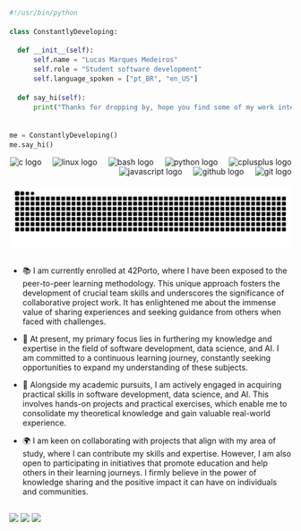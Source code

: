###  

<!--div>
  <a href="https://github.com/oakoudad/badge42"><img width="38%" src="https://badge.mediaplus.ma/binary/lumarque?1337Badge=off&UM6P=off" alt="lumarque's 42 stats"/>
  </a allign = "right"><img width="38%" src="https://github-readme-stats.vercel.app/api/top-langs/?username=lucasmarmed&layout=compact&theme=dark&shadow">
</div-->
 
  ```python
#!/usr/bin/python

class ConstantlyDeveloping:

    def __init__(self):
        self.name = "Lucas Marques Medeiros"
        self.role = "Student software development"
        self.language_spoken = ["pt_BR", "en_US"]

    def say_hi(self):
        print("Thanks for dropping by, hope you find some of my work interesting.")


me = ConstantlyDeveloping()
me.say_hi()
```
<div align="right">
  <img src="https://cdn.jsdelivr.net/gh/devicons/devicon/icons/c/c-original.svg" height="40" alt="c logo"  />
  <img width="12" />
  <img src="https://cdn.jsdelivr.net/gh/devicons/devicon/icons/linux/linux-original.svg" height="40" alt="linux logo"  />
  <img width="12" />
  <img src="https://cdn.jsdelivr.net/gh/devicons/devicon/icons/bash/bash-original.svg" height="40" alt="bash logo"  />
  <img width="12" />
  <img src="https://cdn.jsdelivr.net/gh/devicons/devicon/icons/python/python-original.svg" height="40" alt="python logo"  />
  <img width="12" />
  <img src="https://cdn.jsdelivr.net/gh/devicons/devicon/icons/cplusplus/cplusplus-original.svg" height="40" alt="cplusplus logo"  />
  <img width="12" />
  <img src="https://cdn.jsdelivr.net/gh/devicons/devicon/icons/javascript/javascript-original.svg" height="40" alt="javascript logo"  />
  <img width="12" />
  <img src="https://cdn.jsdelivr.net/gh/devicons/devicon/icons/github/github-original.svg" height="40" alt="github logo"  />
  <img width="12" />
  <img src="https://cdn.jsdelivr.net/gh/devicons/devicon/icons/git/git-original.svg" height="40" alt="git logo"  />
</div>

<br clear="both">

<img src="https://raw.githubusercontent.com/lucasmarmed/lucasmarmed/output/snake.svg" alt="Snake animation" />

##

- 📚 I am currently enrolled at 42Porto, where I have been exposed to the peer-to-peer learning methodology. This unique approach fosters the development of crucial team skills and underscores the significance of collaborative project work. It has enlightened me about the immense value of sharing experiences and seeking guidance from others when faced with challenges.
  
- 🔭 At present, my primary focus lies in furthering my knowledge and expertise in the field of software development, data science, and AI. I am committed to a continuous learning journey, constantly seeking opportunities to expand my understanding of these subjects.
  
- 🌱 Alongside my academic pursuits, I am actively engaged in acquiring practical skills in software development, data science, and AI. This involves hands-on projects and practical exercises, which enable me to consolidate my theoretical knowledge and gain valuable real-world experience.
  
- 🌍 I am keen on collaborating with projects that align with my area of study, where I can contribute my skills and expertise. However, I am also open to participating in initiatives that promote education and help others in their learning journeys. I firmly believe in the power of knowledge sharing and the positive impact it can have on individuals and communities.

##

<div> 
  <a href="https://instagram.com/lucasmarqz" target="_blank"><img src="https://img.shields.io/badge/-Instagram-%23E4405F?style=for-the-badge&logo=instagram&logoColor=white" target="_blank"></a>
  <a href = "mailto:lucas2marques.eu@gmail.com"><img src="https://img.shields.io/badge/-Gmail-%23333?style=for-the-badge&logo=gmail&logoColor=white" target="_blank"></a>
  <a href="https://www.linkedin.com/in/lucas-marques-medeiros" target="_blank"><img src="https://img.shields.io/badge/-LinkedIn-%230077B5?style=for-the-badge&logo=linkedin&logoColor=white" target="_blank"></a> 
  
</div>

<!-- https://codepen.io/LucasMarMed/full/RwKZQjX -->